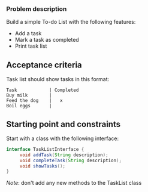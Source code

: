 ### Problem description

Build a simple To-do List with the following features:

- Add a task
- Mark a task as completed
- Print task list

## Acceptance criteria

Task list should show tasks in this format:

```
Task            | Completed
Buy milk        |
Feed the dog    |   x
Boil eggs       |
```

## Starting point and constraints

Start with a class with the following interface:

```java
interface TaskListInterface {
     void addTask(String description);
     void completeTask(String description);
     void showTasks();
}
```

*Note*: don't add any new methods to the TaskList class